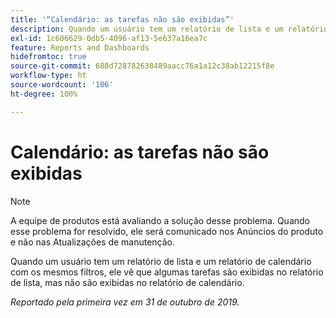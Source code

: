 ```yaml
---
title: '“Calendário: as tarefas não são exibidas”'
description: Quando um usuário tem um relatório de lista e um relatório de calendário com os mesmos filtros, ele vê que algumas tarefas são exibidas no relatório de lista, mas não são exibidas no relatório de calendário.
exl-id: 1c606629-0db5-4096-af13-5e637a16ea7c
feature: Reports and Dashboards
hidefromtoc: true
source-git-commit: 688d728782638489aacc76a1a12c38ab12215f8e
workflow-type: ht
source-wordcount: '106'
ht-degree: 100%

---
```


# Calendário: as tarefas não são exibidas

>[!NOTE]
>
>A equipe de produtos está avaliando a solução desse problema. Quando esse problema for resolvido, ele será comunicado nos Anúncios do produto e não nas Atualizações de manutenção.

Quando um usuário tem um relatório de lista e um relatório de calendário com os mesmos filtros, ele vê que algumas tarefas são exibidas no relatório de lista, mas não são exibidas no relatório de calendário.

_Reportado pela primeira vez em 31 de outubro de 2019._
